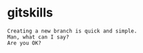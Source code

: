 # gitskills

```plain
Creating a new branch is quick and simple.
Man, what can I say?
Are you OK?
```